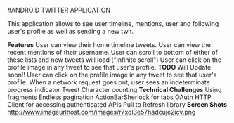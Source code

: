 #ANDROID TWITTER APPLICATION

This application allows to see user timeline, mentions, user and following user's profile as well as sending a new twit. 

**Features**
User can view their home timeline tweets.
User can view the recent mentions of their username.
User can scroll to bottom of either of these lists and new tweets will load ("infinite scroll")
User can click on the profile image in any tweet to see that user's profile.
**TODO**
Will Update soon!! 
User can click on the profile image in any tweet to see that user's profile.
When a network request goes out, user sees an indeterminate progress indicator
Tweet Character counting
**Technical Challenges**
Using fragments
Endless pagination
ActionBarSherlock for tabs
OAuth HTTP Client for accessing authenticated APIs
Pull to Refresh library
**Screen Shots**
http://www.imageurlhost.com/images/r7xql3e57hadcuje2icv.png